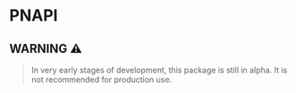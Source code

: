 # PNAPI

## WARNING :warning:

> In very early stages of development, this package is still in alpha. It is not recommended for production use.
